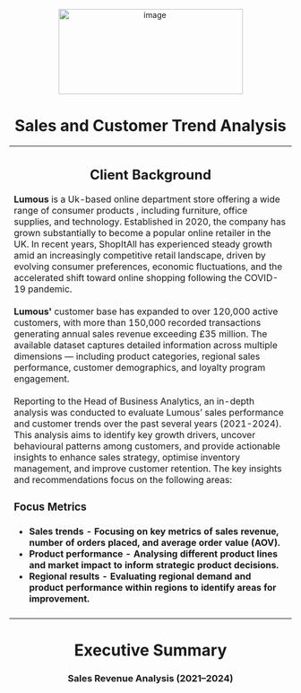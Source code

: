 <p align="center">
  <img width="329" height="152" alt="image" src="https://github.com/user-attachments/assets/79466b93-6509-4645-bffa-8bfb723f0d95" />

</p>

<h1 align="center">Sales and Customer Trend Analysis</h1>
<table align="center">
  <tr>
    <td width="1440">
      <h2 align="center">Client Background</h2>
      <body>
        <strong>Lumous</strong> is a Uk-based online department store offering a wide range of consumer products , including furniture, office supplies, and technology. Established in 2020, the company has grown substantially to become a popular online retailer in the UK. In recent years, ShopItAll has experienced steady growth amid an increasingly competitive retail landscape, driven by evolving consumer preferences, economic fluctuations, and the accelerated shift toward online shopping following the COVID-19 pandemic. <br>
        <br>
        <strong>Lumous'</strong> customer base has expanded to over 120,000 active customers, with more than 150,000 recorded transactions generating annual sales revenue exceeding £35 million. The available dataset captures detailed information across multiple dimensions — including product categories, regional sales performance, customer demographics, and loyalty program engagement. <br>
        <br>
        Reporting to the Head of Business Analytics, an in-depth analysis was conducted to evaluate Lumous’ sales performance and customer trends over the past several years (2021-2024). This analysis aims to identify key growth drivers, uncover behavioural patterns among customers, and provide actionable insights to enhance sales strategy, optimise inventory management, and improve customer retention. The key insights and recommendations focus on the following areas:
      </body>
      <h3>Focus Metrics</h3>
      <h4>
        <ul><li>Sales trends - Focusing on key metrics of sales revenue, number of orders placed, and average order value (AOV).</li>
          <li>Product performance - Analysing different product lines and market impact to inform strategic product decisions.</li>
          <li>Regional results - Evaluating regional demand and product performance within regions to identify areas for improvement.</li>
        </ul>
      </h4>
    </td>
  </tr>
</table>
<table align="center">
  <tr>
    <div width="920">
      <h1 align="center">Executive Summary</h1>
      <h3 align="center">Sales Revenue Analysis (2021–2024)</h3>
